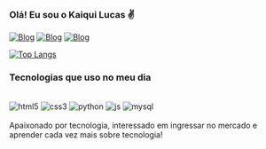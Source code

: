 ### Olá! Eu sou o Kaiqui Lucas ✌️

[![Blog](https://img.shields.io/badge/Instagram-E4405F?style=for-the-badge&logo=instagram&logoColor=white)](https://www.instagram.com/kaiqui_luucas/)
[![Blog](https://img.shields.io/badge/LinkedIn-0077B5?style=for-the-badge&logo=linkedin&logoColor=white)](https://www.linkedin.com/in/kaiqui-lucas-95672221b)
[![Blog](https://img.shields.io/badge/WhatsApp-25D366?style=for-the-badge&logo=whatsapp&logoColor=white)](https://wa.me/5511933673435)

[![Top Langs](https://github-readme-stats.vercel.app/api/top-langs/?username=Kaiquii&layout=compact)](https://github.com/anuraghazra/github-readme-stats)

### Tecnologias que uso no meu dia

<div style=display: incline_block><br/>
    <img aling="center" alt="html5" src="https://img.shields.io/badge/HTML5-E34F26?style=for-the-badge&logo=html5&logoColor=white"/>
    <img aling="center" alt="css3" src="https://img.shields.io/badge/CSS3-1572B6?style=for-the-badge&logo=css3&logoColor=white"/>
    <img aling="center" alt="python" src="https://img.shields.io/badge/Python-14354C?style=for-the-badge&logo=python&logoColor=white"/>
    <img aling="center" alt="js" src="https://img.shields.io/badge/JavaScript-323330?style=for-the-badge&logo=javascript&logoColor=F7DF1E"/>
    <img aling="center" alt="mysql" src="https://img.shields.io/badge/MySQL-00000F?style=for-the-badge&logo=mysql&logoColor=white"/>
</div>
<br/>
Apaixonado por tecnologia, interessado em ingressar no mercado e aprender cada vez mais sobre tecnologia!










